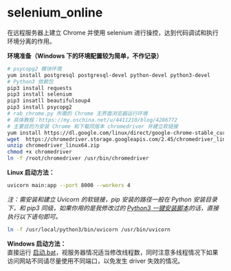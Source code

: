 # selenium_online
在远程服务器上建立 Chrome 并使用 selenium 进行操控，达到代码调试和执行环境分离的作用。  

**环境准备（Windows 下的环境配置较为简单，不作记录）**
```bash
# psycopg2 模块环境
yum install postgresql postgresql-devel python-devel python3-devel
# Python3 依赖包
pip3 install requests
pip3 install selenium
pip3 insatll beautifulsoup4
pip3 install psycopg2
# rab_chrome.py 所需的 Chrome 无界面浏览器运行环境
# 具体教程：https://my.oschina.net/u/4411210/blog/4286772
# 主要目的为安装 Chrome 和下载同版本 chromedriver 并建立软链接
yum install https://dl.google.com/linux/direct/google-chrome-stable_current_x86_64.rpm
wget  https://chromedriver.storage.googleapis.com/2.45/chromedriver_linux64.zip
unzip chromedriver_linux64.zip
chmod +x chromedriver
ln -f /root/chromedriver /usr/bin/chromedriver
```

**Linux 启动方法：**  

```bash
uvicorn main:app --port 8000 --workers 4
```

*注：需安装和建立 Uvicorn 的软链接，pip 安装的路径一般在 Python 安装目录下，和 pip3 同级，如果你用的是我修改过的 [Python3 一键安装脚本](https://raw.githubusercontent.com/senjianlu/kantan-tools/master/Centos7%E4%B8%80%E9%94%AE%E5%AE%89%E8%A3%85python3/install.sh)的话，直接执行以下语句即可。*

```bash
ln -f /usr/local/python3/bin/uvicorn /usr/bin/uvicorn
```  

**Windows 启动方法：**  
直接运行 [启动.bat](https://raw.githubusercontent.com/senjianlu/selenium-online/main/%E5%90%AF%E5%8A%A8.bat)，视服务器情况适当修改线程数，同时注意多线程情况下如果访问网站不同请尽量使用不同端口，以免发生 driver 失效的情况。
